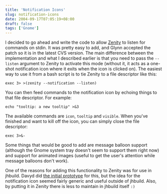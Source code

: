 ```yaml
---
title: 'Notification Icons'
slug: notification-icons
date: 2004-09-17T07:05:19+08:00
draft: false
tags: ['Gnome']
---
```


I decided to go ahead and write the code to allow
[Zenity](http://cvs.gnome.org/viewcvs/zenity/) to listen for commands on
stdin. It was pretty easy to add, and Glynn accepted the patch so it is
in the latest CVS version. The main difference between the
implementation and what I described earlier is that you need to pass the
`--listen` argument to Zenity to activate this mode (without it, it acts
as a one-shot notification icon where it exits when the icon is clicked
on). The easiest way to use it from a bash script is to tie Zenity to a
file descriptor like this:

    exec 3> >(zenity --notification --listen)

You can then feed commands to the notification icon by echoing things to
that file descriptor. For example:

    echo "tooltip: a new tooltip" >&3

The available commands are `icon`, `tooltip` and `visible`. When you\'ve
finished and want to kill off the icon, you can simply close the file
descriptor:

    exec 3>&-

Some things that would be good to add are message balloon support
(although the Gnome system tray doesn\'t seem to support them right now)
and support for animated images (useful to get the user\'s attention
while message balloons don\'t work).

One of the reasons for adding this functionality to Zenity was for use
in jhbuild. Davyd did [the initial
prototype](http://www.livejournal.com/~davyd/114890.html) for this, but
the idea for the notification icon seemed fairly generic and useful
outside of jhbuild. Also, by putting it in Zenity there is less to
maintain in jhbuild itself `:)`
